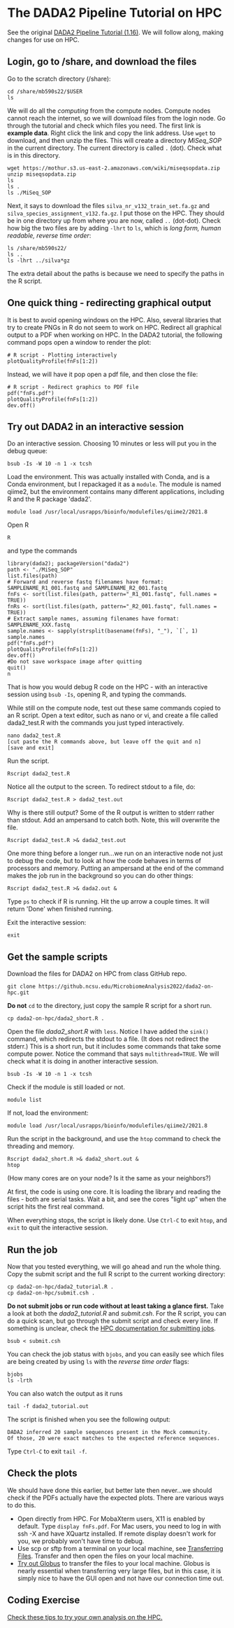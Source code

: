 # The DADA2 Pipeline Tutorial on HPC

See the original [DADA2 Pipeline Tutorial (1.16)](https://benjjneb.github.io/dada2/tutorial.html).  We will follow along, making changes for use on HPC.

## Login, go to /share, and download the files

Go to the scratch directory (/share):
```
cd /share/mb590s22/$USER
ls
```

We will do all the *computing* from the compute nodes.  Compute nodes cannot reach the internet, so we will download files from the login node.  Go through the tutorial and check which files you need.  The first link is **example data**.  Right click the link and copy the link address.  Use `wget` to download, and then unzip the files.  This will create a directory *MiSeq_SOP* in the current directory.  The current directory is called `.` (dot).  Check what is in this directory.
```
wget https://mothur.s3.us-east-2.amazonaws.com/wiki/miseqsopdata.zip
unzip miseqsopdata.zip 
ls
ls .
ls ./MiSeq_SOP
```

Next, it says to download the files `silva_nr_v132_train_set.fa.gz` and  `silva_species_assignment_v132.fa.gz`.  I put those on the HPC.  They should be in one directory up from where you are now, called `..` (dot-dot).  Check how big the two files are by adding `-lhrt` to `ls`, which is *long form, human readable, reverse time order*:
```
ls /share/mb590s22/
ls ..
ls -lhrt ../silva*gz 
```

The extra detail about the paths is because we need to specify the paths in the R script.

## One quick thing - redirecting graphical output
It is best to avoid opening windows on the HPC.  Also, several libraries that try to create PNGs in R do not seem to work on HPC.  Redirect all graphical output to a PDF when working on HPC.  In the DADA2 tutorial, the following command pops open a window to render the plot:
```
# R script - Plotting interactively
plotQualityProfile(fnFs[1:2])
```

Instead, we will have it pop open a pdf file, and then close the file:
```
# R script - Redirect graphics to PDF file
pdf("fnFs.pdf")
plotQualityProfile(fnFs[1:2])
dev.off()
```

## Try out DADA2 in an interactive session

Do an interactive session.  Choosing 10 minutes or less will put you in the debug queue:
```
bsub -Is -W 10 -n 1 -x tcsh
```

Load the environment.  This was actually installed with Conda, and is a Conda environment, but I repackaged it as a `module`. The module is named qiime2, but the environment contains many different applications, including R and the R package 'dada2'.

```
module load /usr/local/usrapps/bioinfo/modulefiles/qiime2/2021.8
```

Open R
```
R
```
and type the commands
```
library(dada2); packageVersion("dada2")
path <- "./MiSeq_SOP"
list.files(path)
# Forward and reverse fastq filenames have format: SAMPLENAME_R1_001.fastq and SAMPLENAME_R2_001.fastq
fnFs <- sort(list.files(path, pattern="_R1_001.fastq", full.names = TRUE))
fnRs <- sort(list.files(path, pattern="_R2_001.fastq", full.names = TRUE))
# Extract sample names, assuming filenames have format: SAMPLENAME_XXX.fastq
sample.names <- sapply(strsplit(basename(fnFs), "_"), `[`, 1)
sample.names
pdf("fnFs.pdf")
plotQualityProfile(fnFs[1:2])
dev.off()
#Do not save workspace image after quitting
quit() 
n
```

That is how you would debug R code on the HPC - with an interactive session using `bsub -Is`, opening R, and typing the commands.  

While still on the compute node, test out these same commands copied to an R script.  Open a text editor, such as nano or vi, and create a file called dada2_test.R with the commands you just typed interactively.  
```
nano dada2_test.R
[cut paste the R commands above, but leave off the quit and n]
[save and exit]
```

Run the script.
```
Rscript dada2_test.R
```

Notice all the output to the screen.  To redirect stdout to a file, do:
```
Rscript dada2_test.R > dada2_test.out
```
 
Why is there still output?  Some of the R output is written to stderr rather than stdout. Add an ampersand to catch both. Note, this will overwrite the file.
```
Rscript dada2_test.R >& dada2_test.out
```

One more thing before a longer run...we run on an interactive node not just to debug the code, but to look at how the code behaves in terms of processors and memory.  Putting an ampersand at the end of the command makes the job run in the background so you can do other things:
```
Rscript dada2_test.R >& dada2.out &
```
Type `ps` to check if R is running.  Hit the up arrow a couple times.  It will return 'Done' when finished running.

Exit the interactive session:
```
exit
```

## Get the sample scripts

Download the files for DADA2 on HPC from class GitHub repo. 
```
git clone https://github.ncsu.edu/MicrobiomeAnalysis2022/dada2-on-hpc.git
```

**Do not** `cd` to the directory, just copy the sample R script for a short run.
```
cp dada2-on-hpc/dada2_short.R .
```

Open the file *dada2_short.R* with `less`.  Notice I have added the `sink()` command, which redirects the stdout to a file.  (It does not redirect the stderr.)  This is a short run, but it includes some commands that take some compute power.  Notice the command that says `multithread=TRUE`.  We will check what it is doing in another interactive session.
  
```
bsub -Is -W 10 -n 1 -x tcsh
```

Check if the module is still loaded or not.
```
module list
```

If not, load the environment:
```
module load /usr/local/usrapps/bioinfo/modulefiles/qiime2/2021.8
```

Run the script in the background, and use the `htop` command to check the threading and memory.
```
Rscript dada2_short.R >& dada2_short.out &
htop
```

(How many cores are on your node?  Is it the same as your neighbors?)

At first, the code is using one core.  It is loading the library and reading the files - both are serial tasks.  Wait a bit, and see the cores "light up" when the script hits the first real command.

When everything stops, the script is likely done.  Use `Ctrl-C` to exit `htop`, and `exit` to quit the interactive session.

## Run the job
Now that you tested everything, we will go ahead and run the whole thing.  Copy the submit script and the full R script to the current working directory:
```
cp dada2-on-hpc/dada2_tutorial.R .
cp dada2-on-hpc/submit.csh .
```

**Do not submit jobs or run code without at least taking a glance first.**  Take a look at both the *dada2_tutorial.R* and *submit.csh*.  For the R script, you can do a quick scan, but go through the submit script and check every line. If something is unclear, check the [HPC documentation for submitting jobs](https://projects.ncsu.edu/hpc/Documents/LSF.php).

```
bsub < submit.csh
```

You can check the job status with `bjobs`, and you can easily see which files are being created by using `ls` with the *reverse time order* flags:
```
bjobs
ls -lrth
```
You can also watch the output as it runs
```
tail -f dada2_tutorial.out
```
The script is finished when you see the following output:
```
DADA2 inferred 20 sample sequences present in the Mock community.
Of those, 20 were exact matches to the expected reference sequences.
```

Type `Ctrl-C` to exit `tail -f`.

## Check the plots

We should have done this earlier, but better late then never...we should check if the PDFs actually have the expected plots.  There are various ways to do this.
- Open directly from HPC.  For MobaXterm users, X11 is enabled by default.  Type `display fnFs.pdf`.  For Mac users, you need to log in with ssh -X and have XQuartz installed.  If remote display doesn't work for you, we probably won't have time to debug.
- Use scp or sftp from a terminal on your local machine, see [Transferring Files](https://projects.ncsu.edu/hpc/Documents/CopyFiles.php).  Transfer and then open the files on your local machine.
- [Try out Globus](https://projects.ncsu.edu/hpc/Documents/CopyFiles.php#globus) to transfer the files to your local machine.  Globus is nearly essential when transferring very large files, but in this case, it is simply nice to have the GUI open and not have our connection time out.

## Coding Exercise 
[Check these tips to try your own analysis on the HPC.](Coding-Exercise.md) 
